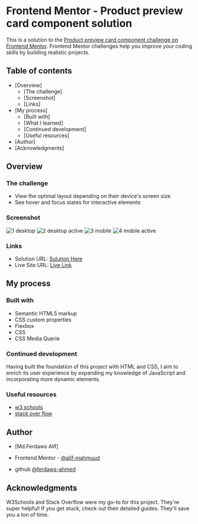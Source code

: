 # Frontend Mentor - Product preview card component solution 

This is a solution to the [Product preview card component challenge on Frontend Mentor](https://www.frontendmentor.io/challenges/product-preview-card-component-GO7UmttRfa). Frontend Mentor challenges help you improve your coding skills by building realistic projects. 

## Table of contents 

- [Overview] 
  - [The challenge]
  - [Screenshot]
  - [Links]
- [My process]
  - [Built with]
  - [What I learned]
  - [Continued development]
  - [Useful resources]
- [Author]
- [Acknowledgments]

## Overview
 

### The challenge
- View the optimal layout depending on their device's screen size
- See hover and focus states for interactive elements


### Screenshot
![1 desktop](https://github.com/user-attachments/assets/89033c0c-9295-488a-86ae-b5f75a48aa81)
![2 desktop active](https://github.com/user-attachments/assets/acb21b84-4352-4d22-9951-3a052132ea46)
![3 mobile](https://github.com/user-attachments/assets/e8fbe1aa-8c7e-48f2-b909-bf907c22ea21)
![4 mobile active](https://github.com/user-attachments/assets/87773adb-6b8c-4c42-b216-058479b84343)



### Links  

- Solution URL: [Sulution Here](https://gabby-behavior.surge.sh/)
- Live Site URL: [Live Link](https://gabby-behavior.surge.sh/)


## My process

### Built with
- Semantic HTML5 markup
- CSS custom properties
- Flexbox
- CSS
- CSS Media Querie



### Continued development

Having built the foundation of this project with HTML and CSS, I aim to enrich its user experience by expanding my knowledge of JavaScript and incorporating more dynamic elements.



### Useful resources

- [w3 schools](https://www.w3schools.com/) 
- [stack over flow](https://stackoverflow.com/)




## Author

- [Md.Ferdaws Alif]
- Frontend Mentor - [@alif-mahmuud](https://www.frontendmentor.io/profile/alif-mahmuud)

- github [ @ferdaws-ahmed ](https://github.com/ferdaws-ahmed)



## Acknowledgments

W3Schools and Stack Overflow were my go-to for this project. They're super helpful! If you get stuck, check out their detailed guides. They'll save you a ton of time.



